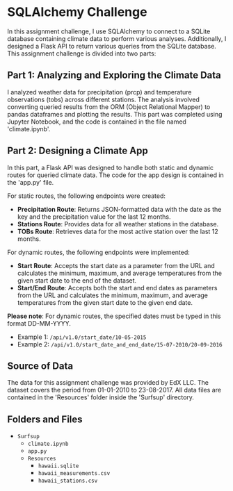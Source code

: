 # SQLAlchemy Challenge

In this assignment challenge, I use SQLAlchemy to connect to a SQLite database containing climate data to perform various analyses. Additionally, I designed a Flask API to return various queries from the SQLite database. This assignment challenge is divided into two parts:

## Part 1: Analyzing and Exploring the Climate Data
I analyzed weather data for precipitation (prcp) and temperature observations (tobs) across different stations. The analysis involved converting queried results from the ORM (Object Relational Mapper) to pandas dataframes and plotting the results. This part was completed using Jupyter Notebook, and the code is contained in the file named 'climate.ipynb'.

## Part 2: Designing a Climate App
In this part, a Flask API was designed to handle both static and dynamic routes for queried climate data. The code for the app design is contained in the 'app.py' file.

For static routes, the following endpoints were created:

- **Precipitation Route**: Returns JSON-formatted data with the date as the key and the precipitation value for the last 12 months.
- **Stations Route**: Provides data for all weather stations in the database.
- **TOBs Route**: Retrieves data for the most active station over the last 12 months.

For dynamic routes, the following endpoints were implemented:

- **Start Route**: Accepts the start date as a parameter from the URL and calculates the minimum, maximum, and average temperatures from the given start date to the end of the dataset.
- **Start/End Route**: Accepts both the start and end dates as parameters from the URL and calculates the minimum, maximum, and average temperatures from the given start date to the given end date.

**Please note**: For dynamic routes, the specified dates must be typed in this format DD-MM-YYYY.
- Example 1: `/api/v1.0/start_date/10-05-2015`
- Example 2: `/api/v1.0/start_date_and_end_date/15-07-2010/20-09-2016`

## Source of Data
The data for this assignment challenge was provided by EdX LLC. The dataset covers the period from 01-01-2010 to 23-08-2017. All data files are contained in the 'Resources' folder inside the 'Surfsup' directory.

## Folders and Files
- `Surfsup`
  - `climate.ipynb`
  - `app.py`
  - `Resources`
    - `hawaii.sqlite`
    - `hawaii_measurements.csv`
    - `hawaii_stations.csv`
